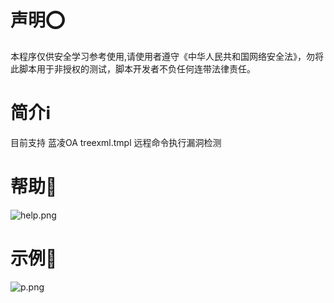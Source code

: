 # 声明⭕️
  本程序仅供安全学习参考使用,请使用者遵守《中华人民共和国网络安全法》，勿将此脚本用于非授权的测试，脚本开发者不负任何连带法律责任。

# 简介ℹ️

  目前支持 蓝凌OA treexml.tmpl 远程命令执行漏洞检测

# 帮助🧾
![help.png](help.png)

# 示例📄
![p.png](img.jpg)



